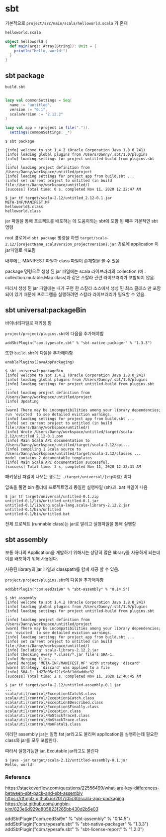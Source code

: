 # sbt 

기본적으로 `project/src/main/scala/helloworld.scala` 가 존재

```scala
helloworld.scala

object helloworld {
  def main(args: Array[String]): Unit = {
    println("Hello, world!")
  }
}
```

## sbt package

```sbt
build.sbt


lazy val commonSettings = Seq(
  name := "untitled",
  version := "0.1",
  scalaVersion := "2.12.2"
)

lazy val app = (project in file(".")).
  settings(commonSettings: _*)
```

```shell-script
$ sbt package

[info] welcome to sbt 1.4.2 (Oracle Corporation Java 1.8.0_241)
[info] loading global plugins from /Users/Danny/.sbt/1.0/plugins
[info] loading settings for project untitled-build from plugins.sbt ...
[info] loading project definition from /Users/Danny/workspace/untitled/project
[info] loading settings for project app from build.sbt ...
[info] set current project to untitled (in build file:/Users/Danny/workspace/untitled/)
[success] Total time: 0 s, completed Nov 11, 2020 12:22:47 AM

$ jar tf target/scala-2.12/untitled_2.12-0.1.jar 
META-INF/MANIFEST.MF
helloworld$.class
helloworld.class
```
jar 파일을 통해 프로젝트를 배포하는 데 도움이되는 sbt에 포함 된 매우 기본적인 sbt 명령

root 경로에서 `sbt package` 명령을 하면 `target/scala-2.12/{projectName_scalaVersion_projectVersion}.jar` 경로에 application 이 jar파일로 배포됨

내부에는 MANIFEST 파일과 class 파일이 존재함을 볼 수 있음

package 명령으로 생성 된 jar 파일에는 scala 라이브러리의 collection (예 : collection.mutable.Map.class)과 같은 스칼라 관련 라이브러리가 포함되지 않음.

따라서 생성 된 jar 파일에는 내가 구현 한 스칼라 소스에서 생성 된 최소 클래스 만 포함되어 있기 때문에 프로그램을 실행하려면 스칼라 라이브러리가 필요할 수 있음.


## sbt universal:packageBin

바이너리파일로 패키징 함

`project/project/plugins.sbt`에 다음을 추가해야함

`addSbtPlugin("com.typesafe.sbt" % "sbt-native-packager" % "1.3.3")`

또한 `build.sbt`에 다음을 추가해야함

`enablePlugins(JavaAppPackaging)`

```shell-script
$ sbt universal:packageBin
[info] welcome to sbt 1.4.2 (Oracle Corporation Java 1.8.0_241)
[info] loading global plugins from /Users/Danny/.sbt/1.0/plugins
[info] loading settings for project untitled-build from plugins.sbt ...
[info] loading project definition from /Users/Danny/workspace/untitled/project
[info] Updating 
...
[warn] There may be incompatibilities among your library dependencies; run 'evicted' to see detailed eviction warnings.
[info] loading settings for project app from build.sbt ...
[info] set current project to untitled (in build file:/Users/Danny/workspace/untitled/)
[info] Wrote /Users/Danny/workspace/untitled/target/scala-2.12/untitled_2.12-0.1.pom
[info] Main Scala API documentation to /Users/Danny/workspace/untitled/target/scala-2.12/api...
[info] compiling 1 Scala source to /Users/Danny/workspace/untitled/target/scala-2.12/classes ...
model contains 2 documentable templates
[info] Main Scala API documentation successful.
[success] Total time: 3 s, completed Nov 11, 2020 12:35:31 AM
```

패키징된 파일이 나오는 경로는 `./target/universal/{zip파일}` 이다


압축을 풀면 bin 폴더에 프로젝트명과 동일한 실행파일 (sh)과 .bat 파일이 나옴

```shell-script
$ jar tf target/universal/untitled-0.1.zip     
untitled-0.1/lib/untitled.untitled-0.1.jar
untitled-0.1/lib/org.scala-lang.scala-library-2.12.2.jar
untitled-0.1/bin/untitled
untitled-0.1/bin/untitled.bat
```

전체 프로젝트 (runnable class)는 jar로 말리고 실행파일을 통해 실행함


## sbt assembly

보통 하나의 Application을 개발하기 위해서는 상당히 많은 library를 사용하게 되는데 이를 배포하기 위해 사용된다.

사용된 library의 jar 파일과 classpath를 함께 제공 할 수 있음.


`project/project/plugins.sbt`에 다음을 추가해야함

`addSbtPlugin("com.eed3si9n" % "sbt-assembly" % "0.14.5")`

```shell-script
$ sbt assembly
[info] welcome to sbt 1.4.2 (Oracle Corporation Java 1.8.0_241)
[info] loading global plugins from /Users/Danny/.sbt/1.0/plugins
[info] loading settings for project untitled-build from plugins.sbt ...
[info] loading project definition from /Users/Danny/workspace/untitled/project
[warn] There may be incompatibilities among your library dependencies; run 'evicted' to see detailed eviction warnings.
[info] loading settings for project app from build.sbt ...
[info] set current project to untitled (in build file:/Users/Danny/workspace/untitled/)
[info] Including: scala-library-2.12.2.jar
[info] Checking every *.class/*.jar file's SHA-1.
[info] Merging files...
[warn] Merging 'META-INF/MANIFEST.MF' with strategy 'discard'
[warn] Strategy 'discard' was applied to a file
[info] SHA-1: fd27d05cf21c9e6f1ddaddbc32
[success] Total time: 2 s, completed Nov 11, 2020 12:40:45 AM

$ jar tf target/scala-2.12/untitled-assembly-0.1.jar
...
scala/util/control/Exception$Catch$.class
scala/util/control/Exception$Catch.class
scala/util/control/Exception$Described.class
scala/util/control/Exception$Finally.class
scala/util/control/Exception.class
scala/util/control/NoStackTrace$.class
scala/util/control/NoStackTrace.class
scala/util/control/NonFatal$.class
```

이러한 assembly jar는 일명 fat jar라고도 불리며 application을 실행하는데 필요한 class와 jar를 모두 포함한다.

따라서 실행가능한 jar, Excutable jar라고도 불린다

```shell-script
$ java -jar target/scala-2.12/untitled-assembly-0.1.jar 
Hello, world!
```


### Reference

https://stackoverflow.com/questions/22556499/what-are-key-differences-between-sbt-pack-and-sbt-assembly
https://rtfmplz.github.io/2017/05/30/scala-app-packaging
https://gist.github.com/jungbin-kim/823e6d929d805823f265bb430d2b5e03

addSbtPlugin("com.eed3si9n" % "sbt-assembly" % "0.14.5")
addSbtPlugin("com.typesafe.sbt" % "sbt-native-packager" % "1.3.3")
addSbtPlugin("com.typesafe.sbt" % "sbt-license-report" % "1.2.0")
